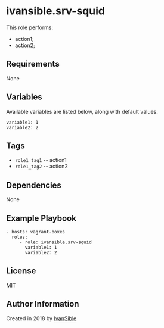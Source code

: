 # ivansible.srv-squid
This role performs:
 - action1;
 - action2;


## Requirements

None


## Variables

Available variables are listed below, along with default values.

    variable1: 1
    variable2: 2


## Tags

- `role1_tag1` -- action1
- `role1_tag2` -- action2


## Dependencies

None


## Example Playbook

    - hosts: vagrant-boxes
      roles:
         - role: ivansible.srv-squid
           variable1: 1
           variable2: 2


## License

MIT

## Author Information

Created in 2018 by [IvanSible](https://github.com/ivansible)
